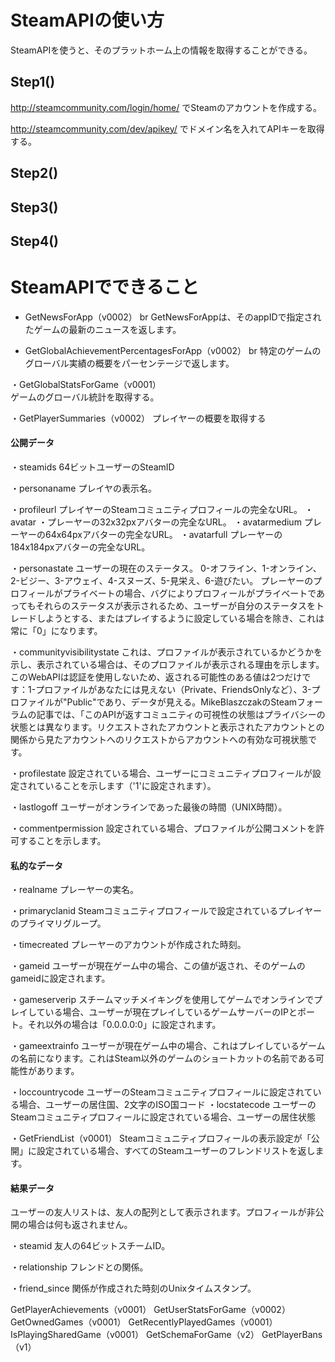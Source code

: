 # SteamAPIの使い方

SteamAPIを使うと、そのプラットホーム上の情報を取得することができる。

## Step1()

http://steamcommunity.com/login/home/ でSteamのアカウントを作成する。

http://steamcommunity.com/dev/apikey/ でドメイン名を入れてAPIキーを取得する。

## Step2()

## Step3()

## Step4()

# SteamAPIでできること

+ GetNewsForApp（v0002） br
GetNewsForAppは、そのappIDで指定されたゲームの最新のニュースを返します。

* GetGlobalAchievementPercentagesForApp（v0002）  br
特定のゲームのグローバル実績の概要をパーセンテージで返します。

・GetGlobalStatsForGame（v0001）  
ゲームのグローバル統計を取得する。

・GetPlayerSummaries（v0002）
プレイヤーの概要を取得する

#### 公開データ
・steamids
64ビットユーザーのSteamID

・personaname
プレイヤの表示名。

・profileurl
プレイヤーのSteamコミュニティプロフィールの完全なURL。
・avatar
・プレーヤーの32x32pxアバターの完全なURL。
・avatarmedium
プレーヤーの64x64pxアバターの完全なURL。
・avatarfull
プレーヤーの184x184pxアバターの完全なURL。

・personastate
ユーザーの現在のステータス。
0-オフライン、1-オンライン、2-ビジー、3-アウェイ、4-スヌーズ、5-見栄え、6-遊びたい。
プレーヤーのプロフィールがプライベートの場合、バグによりプロフィールがプライベートであってもそれらのステータスが表示されるため、ユーザーが自分のステータスをトレードしようとする、またはプレイするように設定している場合を除き、これは常に「0」になります。

・communityvisibilitystate
これは、プロファイルが表示されているかどうかを示し、表示されている場合は、そのプロファイルが表示される理由を示します。このWebAPIは認証を使用しないため、返される可能性のある値は2つだけです：1-プロファイルがあなたには見えない（Private、FriendsOnlyなど）、3-プロファイルが"Public"であり、データが見える。MikeBlaszczakのSteamフォーラムの記事では、「このAPIが返すコミュニティの可視性の状態はプライバシーの状態とは異なります。リクエストされたアカウントと表示されたアカウントとの関係から見たアカウントへのリクエストからアカウントへの有効な可視状態です。

・profilestate
設定されている場合、ユーザーにコミュニティプロフィールが設定されていることを示します（'1'に設定されます）。

・lastlogoff
ユーザーがオンラインであった最後の時間（UNIX時間）。

・commentpermission
設定されている場合、プロファイルが公開コメントを許可することを示します。

#### 私的なデータ
・realname
プレーヤーの実名。

・primaryclanid
Steamコミュニティプロフィールで設定されているプレイヤーのプライマリグループ。

・timecreated
プレーヤーのアカウントが作成された時刻。

・gameid
ユーザーが現在ゲーム中の場合、この値が返され、そのゲームのgameidに設定されます。

・gameserverip
スチームマッチメイキングを使用してゲームでオンラインでプレイしている場合、ユーザーが現在プレイしているゲームサーバーのIPとポート。それ以外の場合は「0.0.0.0:0」に設定されます。

・gameextrainfo
ユーザーが現在ゲーム中の場合、これはプレイしているゲームの名前になります。これはSteam以外のゲームのショートカットの名前である可能性があります。

・loccountrycode
ユーザーのSteamコミュニティプロフィールに設定されている場合、ユーザーの居住国、2文字のISO国コード
・locstatecode
ユーザーのSteamコミュニティプロフィールに設定されている場合、ユーザーの居住状態

・GetFriendList（v0001）
Steamコミュニティプロフィールの表示設定が「公開」に設定されている場合、すべてのSteamユーザーのフレンドリストを返します。

#### 結果データ
ユーザーの友人リストは、友人の配列として表示されます。プロフィールが非公開の場合は何も返されません。

・steamid
友人の64ビットスチームID。

・relationship
フレンドとの関係。

・friend_since
関係が作成された時刻のUnixタイムスタンプ。

GetPlayerAchievements（v0001）
GetUserStatsForGame（v0002）
GetOwnedGames（v0001）
GetRecentlyPlayedGames（v0001）
IsPlayingSharedGame（v0001）
GetSchemaForGame（v2）
GetPlayerBans（v1）
